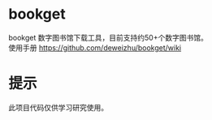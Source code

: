 # bookget

bookget 数字图书馆下载工具，目前支持约50+个数字图书馆。    
使用手册 https://github.com/deweizhu/bookget/wiki

# 提示
此项目代码仅供学习研究使用。






